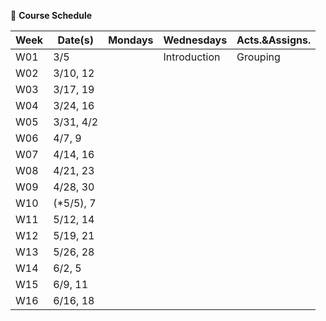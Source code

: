 🌱 **Course Schedule**

| Week | Date(s) | Mondays | Wednesdays | Acts.&Assigns. |
|------|------|----------|--------|-------|
|  W01    |3/5      || Introduction | Grouping |
|  W02    |3/10, 12|          |        |       |
|  W03    |3/17, 19|          |        |       |
|  W04    |3/24, 16|          |        |       |
|  W05    |3/31, 4/2|          |        |       |
|  W06    |4/7, 9|          |        |       |
|  W07    |4/14, 16|          |        |       |
|  W08    |4/21, 23|          |        |       |
|  W09    |4/28, 30|          |        |       |
|  W10    |(*5/5), 7|          |        |       |
|  W11    |5/12, 14|          |        |       |
|  W12    |5/19, 21|          |        |       |
|  W13    |5/26, 28|          |        |       |
|  W14    |6/2, 5|          |        |       |
|  W15    |6/9, 11|          |        |       |
|  W16    |6/16, 18|          |        |       |
